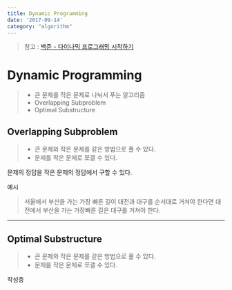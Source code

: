 ```yaml
---
title: Dynamic Programming
date: '2017-09-14'
category: "algorithm"
---
```


> 참고 : [백준 - 다이나믹 프로그래밍 시작하기][1]  

# Dynamic Programming
> - 큰 문제를 작은 문제로 나눠서 푸는 알고리즘
> - Overlapping Subproblem
> - Optimal Substructure

## Overlapping Subproblem
> - 큰 문제와 작은 문제를 같은 방법으로 풀 수 있다.
> - 문제를 작은 문제로 쪼갤 수 있다.

문제의 정답을 작은 문제의 정답에서 구할 수 있다.

예시

> 서울에서 부산을 가는 가장 빠른 길이 대전과 대구를 순서대로 거쳐야 한다면
대전에서 부산을 가는 가장빠른 길은 대구를 거쳐야 한다.

---

## Optimal Substructure
> - 큰 문제와 작은 문제를 같은 방법으로 풀 수 있다.
> - 문제를 작은 문제로 쪼갤 수 있다.


작성중


[1]: https://youtu.be/0o2hF-To_6Q
